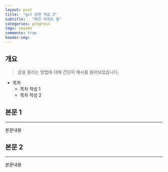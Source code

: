 ```yaml
---
layout: post
title:  "git 관련 학습 2"
subtitle:   "여긴 비워도 됨"
categories: progress
tags: seyeon
comments: true
header-img: 
---
```


## 개요
> 글을 올리는 방법에 대해 간단히 예시를 들어보았습니다. 

- 목차
	- 목차 작성 1
	- 목차 작성 2 
  

## 본문 1
---
본문내용



## 본문 2
---
본문내용
